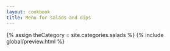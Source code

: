 ```yaml
---
layout: cookbook
title: Menu for salads and dips
---
```

<div class="container">
{% assign theCategory = site.categories.salads %}
{% include global/preview.html %}

</div>